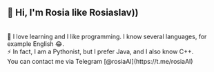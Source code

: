 ## 👋 Hi, I'm Rosia like Rosiaslav)) 

<br>
🌱 I love learning and I like programming. I know several languages, for example English 😂. 
<br>
⚡ In fact, I am a Pythonist, but I prefer Java, and I also know C++.
<br>
You can contact me via Telegram [@rosiaAI](https://t.me/rosiaAI)

<!--
**rosiaAI/rosiaAI** is a ✨ _special_ ✨ repository because its `README.md` (this file) appears on your GitHub profile.

Here are some ideas to get you started:

- 🔭 I’m currently working on ...
- 🌱 I’m currently learning ...
- 👯 I’m looking to collaborate on ...
- 🤔 I’m looking for help with ...
- 💬 Ask me about ...
- 📫 How to reach me: ...
- 😄 Pronouns: ...
- ⚡ Fun fact: ...
-->
